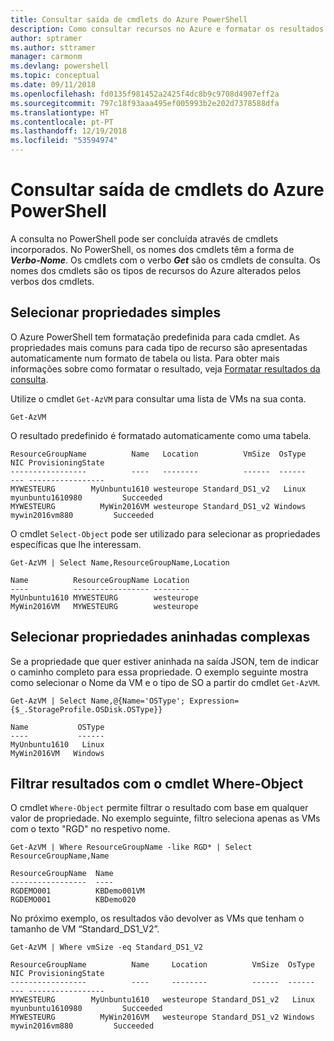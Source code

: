 ```yaml
---
title: Consultar saída de cmdlets do Azure PowerShell
description: Como consultar recursos no Azure e formatar os resultados.
author: sptramer
ms.author: sttramer
manager: carmonm
ms.devlang: powershell
ms.topic: conceptual
ms.date: 09/11/2018
ms.openlocfilehash: fd0135f981452a2425f4dc8b9c9708d4907eff2a
ms.sourcegitcommit: 797c18f93aaa495ef005993b2e202d7378588dfa
ms.translationtype: HT
ms.contentlocale: pt-PT
ms.lasthandoff: 12/19/2018
ms.locfileid: "53594974"
---
```

# <a name="query-output-of-azure-powershell-cmdlets"></a>Consultar saída de cmdlets do Azure PowerShell

A consulta no PowerShell pode ser concluída através de cmdlets incorporados. No PowerShell, os nomes dos cmdlets têm a forma de  **_Verbo-Nome_**. Os cmdlets com o verbo **_Get_** são os cmdlets de consulta. Os nomes dos cmdlets são os tipos de recursos do Azure alterados pelos verbos dos cmdlets.

## <a name="select-simple-properties"></a>Selecionar propriedades simples

O Azure PowerShell tem formatação predefinida para cada cmdlet. As propriedades mais comuns para cada tipo de recurso são apresentadas automaticamente num formato de tabela ou lista. Para obter mais informações sobre como formatar o resultado, veja [Formatar resultados da consulta](formatting-output.md).

Utilize o cmdlet `Get-AzVM` para consultar uma lista de VMs na sua conta.

```azurepowershell-interactive
Get-AzVM
```

O resultado predefinido é formatado automaticamente como uma tabela.

```output
ResourceGroupName          Name   Location          VmSize  OsType              NIC ProvisioningState
-----------------          ----   --------          ------  ------              --- -----------------
MYWESTEURG        MyUnbuntu1610 westeurope Standard_DS1_v2   Linux myunbuntu1610980         Succeeded
MYWESTEURG          MyWin2016VM westeurope Standard_DS1_v2 Windows   mywin2016vm880         Succeeded
```

O cmdlet `Select-Object` pode ser utilizado para selecionar as propriedades específicas que lhe interessam.

```azurepowershell-interactive
Get-AzVM | Select Name,ResourceGroupName,Location
```

```output
Name          ResourceGroupName Location
----          ----------------- --------
MyUnbuntu1610 MYWESTEURG        westeurope
MyWin2016VM   MYWESTEURG        westeurope
```

## <a name="select-complex-nested-properties"></a>Selecionar propriedades aninhadas complexas

Se a propriedade que quer estiver aninhada na saída JSON, tem de indicar o caminho completo para essa propriedade. O exemplo seguinte mostra como selecionar o Nome da VM e o tipo de SO a partir do cmdlet `Get-AzVM`.

```azurepowershell-interactive
Get-AzVM | Select Name,@{Name='OSType'; Expression={$_.StorageProfile.OSDisk.OSType}}
```

```output
Name           OSType
----           ------
MyUnbuntu1610   Linux
MyWin2016VM   Windows
```

## <a name="filter-results-with-the-where-object-cmdlet"></a>Filtrar resultados com o cmdlet Where-Object

O cmdlet `Where-Object` permite filtrar o resultado com base em qualquer valor de propriedade. No exemplo seguinte, filtro seleciona apenas as VMs com o texto "RGD" no respetivo nome.

```azurepowershell-interactive
Get-AzVM | Where ResourceGroupName -like RGD* | Select ResourceGroupName,Name
```

```output
ResourceGroupName  Name
-----------------  ----
RGDEMO001          KBDemo001VM
RGDEMO001          KBDemo020
```

No próximo exemplo, os resultados vão devolver as VMs que tenham o tamanho de VM “Standard_DS1_V2”.

```azurepowershell-interactive
Get-AzVM | Where vmSize -eq Standard_DS1_V2
```

```output
ResourceGroupName          Name     Location          VmSize  OsType              NIC ProvisioningState
-----------------          ----     --------          ------  ------              --- -----------------
MYWESTEURG        MyUnbuntu1610   westeurope Standard_DS1_v2   Linux myunbuntu1610980         Succeeded
MYWESTEURG          MyWin2016VM   westeurope Standard_DS1_v2 Windows   mywin2016vm880         Succeeded
```